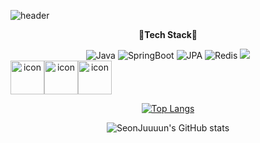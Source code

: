 ![header](https://capsule-render.vercel.app/api?type=Rounded&color=auto&height=250&section=header&text=Hello&desc=I'm%20SeonJun&fontAlign=40&fontSize=80&descSize=30&descAlignY=50&descAlign=70&animation=fadeIn)

  <div align="center">
  
  **🦾Tech Stack🦾**
  
  <img alt="Java" src ="https://img.shields.io/badge/Java-ED8B00?style=for-the-badge&logo=java&logoColor=white"/>
  <img alt="SpringBoot" src ="https://img.shields.io/badge/SpringBoot-green?style=for-the-badge&logo=springboot&logoColor=white"/>
  <img alt="JPA" src ="https://img.shields.io/badge/JPA-6DB33F?style=for-the-badge&logo=spring&logoColor=white"/)
  <img alt="MySQL" src ="https://img.shields.io/badge/MySQL-005C84?style=for-the-badge&logo=mysql&logoColor=white"/>
  <img alt="Redis" src ="https://img.shields.io/badge/Redis-FF4438?style=for-the-badge&logo=redis&logoColor=white"/>
  <img src="https://img.shields.io/badge/Kotlin-7F52FF?style=for-the-badge&logo=kotlin&logoColor=white"/>
  <div style="display: flex; align-items: flex-start;"><img src="https://techstack-generator.vercel.app/github-icon.svg" alt="icon" width="54" height="54" /><img src="https://techstack-generator.vercel.app/aws-icon.svg" alt="icon" width="54" height="54" /><img src="https://techstack-generator.vercel.app/docker-icon.svg" alt="icon" width="54" height="54" /></div>

  
  
[![Top Langs](https://github-readme-stats.vercel.app/api/top-langs/?username=SeonJuuuun&layout=compact)](https://github.com/SeonJuuuun/github-readme-stats)


  ![SeonJuuuun's GitHub stats](https://github-readme-stats.vercel.app/api?username=SeonJuuuun&theme=default&show_icons=true)
</div>
